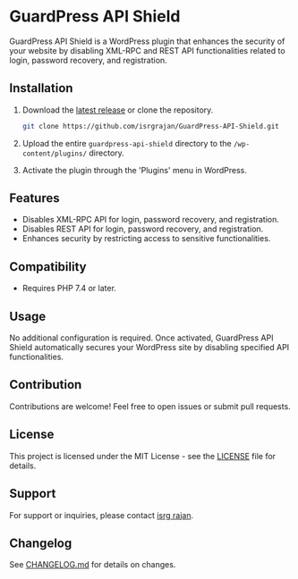 # GuardPress API Shield

GuardPress API Shield is a WordPress plugin that enhances the security of your website by disabling XML-RPC and REST API functionalities related to login, password recovery, and registration.

## Installation

1. Download the [latest release](https://github.com/isrgrajan/GuardPress-API-Shield/releases) or clone the repository.

    ```bash
    git clone https://github.com/isrgrajan/GuardPress-API-Shield.git
    ```

2. Upload the entire `guardpress-api-shield` directory to the `/wp-content/plugins/` directory.

3. Activate the plugin through the 'Plugins' menu in WordPress.

## Features

- Disables XML-RPC API for login, password recovery, and registration.
- Disables REST API for login, password recovery, and registration.
- Enhances security by restricting access to sensitive functionalities.

## Compatibility

- Requires PHP 7.4 or later.

## Usage

No additional configuration is required. Once activated, GuardPress API Shield automatically secures your WordPress site by disabling specified API functionalities.

## Contribution

Contributions are welcome! Feel free to open issues or submit pull requests.

## License

This project is licensed under the MIT License - see the [LICENSE](LICENSE) file for details.

## Support

For support or inquiries, please contact [isrg rajan](https://github.com/isrgrajan).

## Changelog

See [CHANGELOG.md](CHANGELOG.md) for details on changes.

